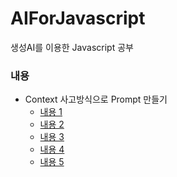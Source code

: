 # AIForJavascript
생성AI를 이용한 Javascript 공부

### 내용

- Context 사고방식으로 Prompt 만들기
	+ [내용 1](doc/1.context/Context_thinking_1.md)
	+ [내용 2](doc/1.context/Context_thinking_1.md)
	+ [내용 3 ](doc/1.context/Context_thinking_1.md)
	+ [내용 4 ](doc/1.context/Context_thinking_1.md)
	+ [내용 5 ](doc/1.context/Context_thinking_1.md)
